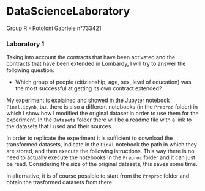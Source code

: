 # DataScienceLaboratory
Group R - Rotoloni Gabriele n°733421

### Laboratory 1

Taking into account the contracts that have been activated and the contracts that have been extended in Lombardy, I will try to answer the following question:
- Which group of people (citizienship, age, sex, level of education) was the most successful at getting its own contract extended?

My experiment is explained and showed in the Jupyter notebook `Final.ipynb`, but there is also a different notebooks (in the `Preproc` folder) in which I show how I modified the original dataset in order to use them for the experiment. 
In the `Datasets` folder there will be a readme file with a link to the datasets that I used and their sources.

In order to replicate the experiment it is sufficient to download the transformed datasets, indicate in the `Final` notebook the path in which they are stored, and then execute the following istructions. This way there is no need to actually execute the notebooks in the `Preproc` folder and it can just be read. Considering the size of the original datasets, this saves some time.

In alternative, it is of course possible to start from the `Preproc` folder and obtain the trasformed datasets from there.
